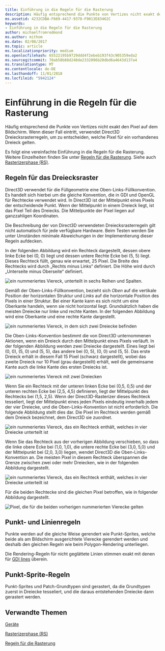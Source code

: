 ```yaml
---
title: Einführung in die Regeln für die Rasterung
description: Häufig entsprechend die Punkte von Vertizes nicht exakt den Pixel auf dem Bildschirm. Wenn dieser Fall eintritt, verwendet Direct3D Dreiecksrasterregeln, um zu entscheiden, welche Pixel für ein vorhandenes Dreieck gelten.
ms.assetid: 4232CDBA-F669-4417-9378-F9013E83462C
keywords:
- Einführung in die Regeln für die Rasterung
author: michaelfromredmond
ms.author: mithom
ms.date: 02/08/2017
ms.topic: article
ms.localizationpriority: medium
ms.openlocfilehash: 65522195b9729ddd4f2ebeb193f43c905359eda2
ms.sourcegitcommit: 70ab58b88d248de2332096b20dbd6a4643d137a4
ms.translationtype: MT
ms.contentlocale: de-DE
ms.lasthandoff: 11/01/2018
ms.locfileid: "5942124"
---
```

# <a name="introduction-to-rasterization-rules"></a>Einführung in die Regeln für die Rasterung


Häufig entsprechend die Punkte von Vertizes nicht exakt den Pixel auf dem Bildschirm. Wenn dieser Fall eintritt, verwendet Direct3D Dreiecksrasterregeln, um zu entscheiden, welche Pixel für ein vorhandenes Dreieck gelten.

Es folgt eine vereinfachte Einführung in die Regeln für die Rasterung. Weitere Einzelheiten finden Sie unter [Regeln für die Rasterung](rasterization-rules.md). Siehe auch [Rasterizerphase (RS)](rasterizer-stage--rs-.md).

## <a name="span-idtrianglerasterizationrulesspanspan-idtrianglerasterizationrulesspanspan-idtrianglerasterizationrulesspantriangle-rasterization-rules"></a><span id="Triangle_Rasterization_Rules"></span><span id="triangle_rasterization_rules"></span><span id="TRIANGLE_RASTERIZATION_RULES"></span>Regeln für das Dreiecksraster


Direct3D verwendet für die Füllgeometrie eine Oben-Links-Füllkonvention. Es handelt sich hierbei um die gleiche Konvention, die in GDI und OpenGL für Rechtecke verwendet wird. In Direct3D ist der Mittelpunkt eines Pixels der entscheidende Punkt. Wenn der Mittelpunkt in einem Dreieck liegt, ist das Pixel Teil des Dreiecks. Die Mittelpunkte der Pixel liegen auf ganzzahligen Koordinaten.

Die Beschreibung der von Direct3D verwendeten Dreiecksrasterregeln gilt nicht automatisch für jede verfügbare Hardware. Beim Testen werden Sie unter Umständen minimale Abweichungen in der Implementierung dieser Regeln aufdecken.

In der folgenden Abbildung wird ein Rechteck dargestellt, dessen obere linke Ecke bei (0, 0) liegt und dessen untere Rechte Ecke bei (5, 5) liegt. Dieses Rechteck füllt, genau wie erwartet, 25 Pixel. Die Breite des Rechtecks wird durch „Rechts minus Links“ definiert. Die Höhe wird durch „Unterseite minus Oberseite“ definiert.

![ein nummeriertes Viereck, unterteilt in sechs Reihen und Spalten.](images/pixmap.png)

Gemäß der Oben-Links-Füllkonvention, bezieht sich *Oben* auf die vertikale Position der horizontalen Struktur und *Links* auf die horizontale Position des Pixels in einer Struktur. Bei einer Kante kann es sich nicht um eine Oberkante handeln, wenn sie nicht horizontal liegt. Grundsätzlich haben die meisten Dreiecke nur linke und rechte Kanten. In der folgenden Abbildung wird eine Oberkante und eine rechte Kante dargestellt.

![ein nummeriertes Viereck, in dem sich zwei Dreiecke befinden](images/triedge.png)

Die Oben-Links-Konvention bestimmt die von Direct3D unternommenen Aktionen, wenn ein Dreieck durch den Mittelpunkt eines Pixels verläuft. In der folgenden Abbildung werden zwei Dreiecke dargestellt. Eines liegt bei (0, 0), (5, 0) und (5, 5), das andere bei (0, 5), (0, 0) und (5, 5). Das erste Dreieck erhält in diesem Fall 15 Pixel (schwarz dargestellt), wobei das zweite Dreieck nur 10 Pixel (grau dargestellt) erhält, weil die gemeinsame Kante auch die linke Kante des ersten Dreiecks ist.

![ein nummeriertes Viereck mit zwei Dreiecken](images/twotris.png)

Wenn Sie ein Rechteck mit der unteren linken Ecke bei (0,5, 0,5) und der unteren rechten Ecke bei (2,5, 4,5) definieren, liegt der Mittelpunkt des Rechtecks bei (1,5, 2,5). Wenn der Direct3D-Rasterizer dieses Rechteck tesseliert, liegt der Mittelpunkt eines jeden Pixels eindeutig innerhalb jedem der vier Dreiecke, und die Oben-Links-Konvention ist nicht erforderlich. Die folgende Abbildung stellt dies dar. Die Pixel im Rechteck werden gemäß dem Dreieck bezeichnet, dem Direct3D sie zuordnet.

![ein nummeriertes Viereck, das ein Rechteck enthält, welches in vier Dreiecke unterteilt ist](images/noambig.png)

Wenn Sie das Rechteck aus der vorherigen Abbildung verschieben, so dass die linke obere Ecke bei (1,0, 1,0), die untere rechte Ecke bei (3,0, 5,0) und der Mittelpunkt bei (2,0, 3,0) liegen, wendet Direct3D die Oben-Links-Konvention an. Die meisten Pixel in diesem Rechteck überspannen die Grenze zwischen zwei oder mehr Dreiecken, wie in der folgenden Abbildung dargestellt.

![ein nummeriertes Viereck, das ein Rechteck enthält, welches in vier Dreiecke unterteilt ist](images/fillrule.png)

Für die beiden Rechtecke sind die gleichen Pixel betroffen, wie in folgender Abbildung dargestellt.

![Pixel, die für die beiden vorherigen nummerierten Vierecke gelten](images/samepix.png)

## <a name="span-idpointandlinerulesspanspan-idpointandlinerulesspanspan-idpointandlinerulesspanpoint-and-line-rules"></a><span id="Point_and_Line_Rules"></span><span id="point_and_line_rules"></span><span id="POINT_AND_LINE_RULES"></span>Punkt- und Linienregeln


Punkte werden auf die gleiche Weise gerendert wie Punkt-Sprites, welche beide als am Bildschirm ausgerichtete Vierecke gerendert werden und deshalb den gleichen Regeln wie beim Polygon-Rendering unterliegen.

Die Rendering-Regeln für nicht geglättete Linien stimmen exakt mit denen für [GDI lines](https://msdn.microsoft.com/library/windows/desktop/dd145027) überein.

## <a name="span-idpointspriterulesspanspan-idpointspriterulesspanspan-idpointspriterulesspanpoint-sprite-rules"></a><span id="Point_Sprite_Rules"></span><span id="point_sprite_rules"></span><span id="POINT_SPRITE_RULES"></span>Punkt-Sprite-Regeln


Punkt-Sprites und Patch-Grundtypen sind gerastert, da die Grundtypen zuerst in Dreiecke tesseliert, und die daraus entstehenden Dreiecke dann gerastert werden.

## <a name="span-idrelated-topicsspanrelated-topics"></a><span id="related-topics"></span>Verwandte Themen


[Geräte](devices.md)

[Rasterizerphase (RS)](rasterizer-stage--rs-.md)

[Regeln für die Rasterung](rasterization-rules.md)

 

 





